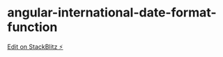 # angular-international-date-format-function

[Edit on StackBlitz ⚡️](https://stackblitz.com/edit/angular-international-date-format-function)